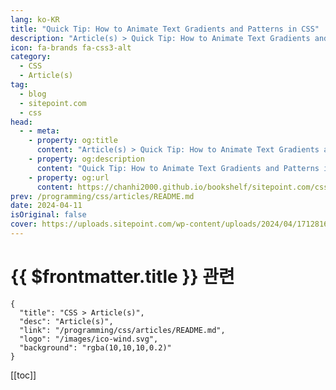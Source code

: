 ```yaml
---
lang: ko-KR
title: "Quick Tip: How to Animate Text Gradients and Patterns in CSS"
description: "Article(s) > Quick Tip: How to Animate Text Gradients and Patterns in CSS"
icon: fa-brands fa-css3-alt
category: 
  - CSS
  - Article(s)
tag: 
  - blog
  - sitepoint.com
  - css
head:
  - - meta:
    - property: og:title
      content: "Article(s) > Quick Tip: How to Animate Text Gradients and Patterns in CSS"
    - property: og:description
      content: "Quick Tip: How to Animate Text Gradients and Patterns in CSS"
    - property: og:url
      content: https://chanhi2000.github.io/bookshelf/sitepoint.com/css-animate-text-gradients-patterns.html
prev: /programming/css/articles/README.md
date: 2024-04-11
isOriginal: false
cover: https://uploads.sitepoint.com/wp-content/uploads/2024/04/1712816807animated-text-gradient-768x435.jpg
---
```


# {{ $frontmatter.title }} 관련

```component VPCard
{
  "title": "CSS > Article(s)",
  "desc": "Article(s)",
  "link": "/programming/css/articles/README.md",
  "logo": "/images/ico-wind.svg",
  "background": "rgba(10,10,10,0.2)"
}
```

[[toc]]

<SiteInfo
  name="Quick Tip: How to Animate Text Gradients and Patterns in CSS — SitePoint"
  desc="In this quick tip, we show how easy it is to add animated background gradients and images to text on the Web, with handy demos."
  url="https://sitepoint.com/css-animate-text-gradients-patterns/"
  logo="https://sitepoint.com/favicons/512x512.png"
  preview="https://uploads.sitepoint.com/wp-content/uploads/2024/04/1712816807animated-text-gradient-768x435.jpg"/>

<!-- TODO: 작성 -->
